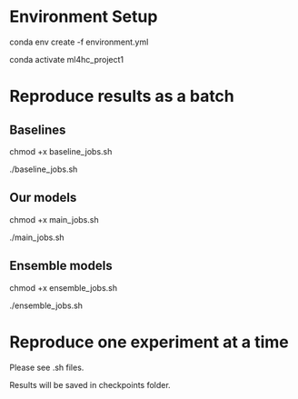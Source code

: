 # Environment Setup

conda env create -f environment.yml

conda activate ml4hc_project1

# Reproduce results as a batch

## Baselines

chmod +x baseline_jobs.sh

./baseline_jobs.sh

## Our models

chmod +x main_jobs.sh

./main_jobs.sh

## Ensemble models

chmod +x ensemble_jobs.sh

./ensemble_jobs.sh

# Reproduce one experiment at a time
Please see .sh files.


Results will be saved in checkpoints folder.